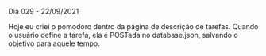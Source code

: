 Dia 029 - 22/09/2021

Hoje eu criei o pomodoro dentro da página de descrição de tarefas. Quando o usuário define a tarefa, ela é POSTada no database.json, salvando o objetivo para aquele tempo.